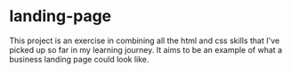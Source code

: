 # landing-page

This project is an exercise in combining all the html and css skills 
that I've picked up so far in my learning journey. It aims to be an 
example of what a business landing page could look like.